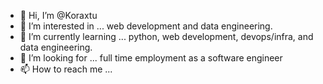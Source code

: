 - 👋 Hi, I’m @Koraxtu
- 👀 I’m interested in ... web development and data engineering.
- 🌱 I’m currently learning ... python, web development, devops/infra, and data engineering.
- 💞️ I’m looking for ... full time employment as a software engineer
- 📫 How to reach me ... 

<!---
Koraxtu/Koraxtu is a ✨ special ✨ repository because its `README.md` (this file) appears on your GitHub profile.
You can click the Preview link to take a look at your changes.
--->
